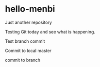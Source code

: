 # hello-menbi
Just another repository

Testing Git today and see what is happening.

Test branch commit

Commit to local master

commit to branch